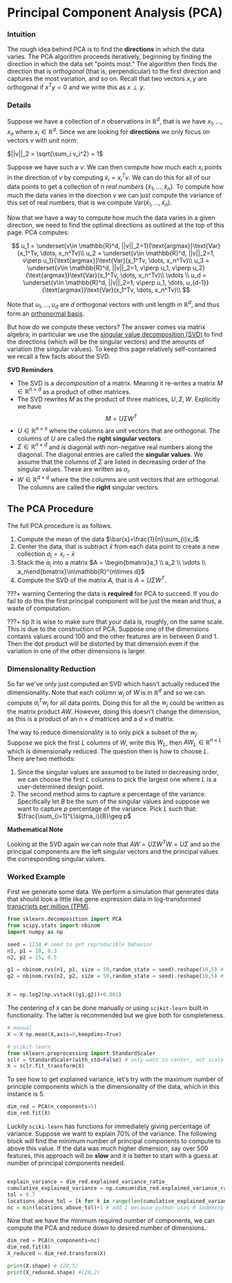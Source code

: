 # Principal Component Analysis (PCA)

### Intuition

The rough idea behind PCA is to find the **directions** in which the data varies. The PCA algorithm proceeds iteratively, beginning by finding the direction in which the data set "points most." The algorithm then finds the direction that is *orthogonal* (that is, perpendicular) to the first direction and captures the most variation, and so on. Recall that two vectors $x,y$ are orthogonal if $x^Ty=0$ and we write this as $x\perp y$.


### Details 

Suppose we have a collection of $n$ observations in $\mathbb{R}^d$, that is we have $x_1, \dots, x_n$ where $x_i\in \mathbb{R}^d$. Since we are looking for **directions** we only focus on vectors $v$ with unit norm: 

$||v||_2 = \sqrt{\sum_i v_i^2} = 1$

Suppose we have such a $v$. We can then compute how much each $x_i$ points in the direction of $v$ by computing $\tilde{x}_i=x_i^Tv$. We can do this for all of our data points to get a collection of $n$ *real numbers* $\{\tilde{x}_1, \dots, \tilde{x}_n\}$. To compute how much the data varies in the direction $v$ we can just compute the variance of this set of real numbers, that is we compute Var$(\tilde{x}_1, \dots, \tilde{x}_n)$. 

Now that we have a way to compute how much the data varies in a given direction, we need to find the optimal directions as outlined at the top of this page. PCA computes:


$$
u_1 = \underset{v\in \mathbb{R}^d, ||v||_2=1}{\text{argmax}}\text{Var}(x_1^Tv, \dots, x_n^Tv)\\
u_2 = \underset{v\in \mathbb{R}^d, ||v||_2=1, v\perp u_1}{\text{argmax}}\text{Var}(x_1^Tv, \dots, x_n^Tv)\\
u_3 = \underset{v\in \mathbb{R}^d, ||v||_2=1, v\perp u_1, v\perp u_2}{\text{argmax}}\text{Var}(x_1^Tv, \dots, x_n^Tv)\\
\vdots \\
u_d = \underset{v\in \mathbb{R}^d, ||v||_2=1, v\perp u_1, \dots, u_{d-1}}{\text{argmax}}\text{Var}(x_1^Tv, \dots, x_n^Tv)\\
$$



Note that $u_1, \dots, u_d$ are $d$ orthogonal vectors with unit length in $\mathbb{R}^d$, and thus form an [orthonormal basis](https://en.wikipedia.org/wiki/Orthonormal_basis). 

But how *do* we compute these vectors? The answer comes via matrix algebra, in particular we use the [singular value decomposition (SVD)](https://en.wikipedia.org/wiki/Singular_value_decomposition) to find the directions (which will be the singular vectors) and the amounts of variation (the singular values). To keep this page relatively self-contained we recall a few facts about the SVD.

**SVD Reminders**

- The SVD is a *decomposition* of a matrix. Meaning it re-writes a matrix $M\in\mathbb{R}^{n\times d}$ as a product of other matrices. 
- The SVD rewrites $M$ as the product of three matrices, $U, \Sigma, W$. Explicitly we have
$$
M=U\Sigma W^T
$$ 
- $U\in \mathbb{R}^{n \times n}$ where the columns are unit vectors that are orthogonal. The columns of $U$ are called the **right singular vectors**.
- $\Sigma\in \mathbb{R}^{n\times d}$ and is diagonal with non-negative real numbers along the diagonal. The diagonal entries are called the **singular values**. We assume that the columns of $\Sigma$ are listed in decreasing order of the singular values. These are written as $\sigma_i$. 
- $W\in \mathbb{R}^{d\times d}$ where the the columns are unit vectors that are orthogonal. The columns are called the **right** singular vectors. 

## The PCA Procedure

The full PCA procedure is as follows. 


1. Compute the mean of the data $\bar{x}=\frac{1}{n}\sum_{i}x_i$
2. Center the data, that is subtract $\bar{x}$ from each data point to create a new collection $a_i=x_i-\bar{x}$
3. Stack the $a_i$ into a matrix $A = \begin{bmatrix}a_1 \\ a_2 \\ \vdots \\ a_n\end{bmatrix}\in\mathbb{R}^{n\times d}$
4. Compute the SVD of the matrix $A$, that is $A=U\Sigma W^T$. 



???+ warning
	Centering the data is **required** for PCA to succeed. If you do fail to do this the first principal component will be just the mean and thus, a waste of computation. 

???+ tip
	It is wise to make sure that your data is, roughly, on the same scale. This is due to the construction of PCA. Suppose one of the dimensions contains values around 100 and the other features are in between 0 and 1. Then the dot product will be distorted by that dimension even if the variation in one of the other dimensions is larger. 

### Dimensionality Reduction

So far we've only just computed an SVD which hasn't actually reduced the dimensionality. Note that each column $w_j$ of $W$ is in $\mathbb{R}^d$ and so we can compute $a_i^Tw_j$ for all data points. Doing this for all the $w_j$ could be written as the matrix product $AW$. However, doing this doesn't change the dimension, as this is a product of an $n\times d$ matrices and a $d\times d$ matrix. 

The way to reduce dimensionality is to only pick a subset of the $w_j$. Suppose we pick the first $L$ columns of $W$, write this $W_L$, then $AW_L\in \mathbb{R}^{n\times L}$ which *is* dimensionally reduced.  The question then is how to choose $L$. There are two methods:

1. Since the singular values are assumed to be listed in decreasing order, we can choose the first $L$ columns to pick the largest one where $L$ is a user-determined design point. 
2. The second method aims to capture a percentage of the variance. Specifically let $B$ be the sum of the singular values and suppose we want to capture $p$ percentage of the variance. Pick $L$ such that: $\frac{\sum_{i=1}^L\sigma_i}{B}\geq p$


**Mathematical Note**

Looking at the SVD again we can note that $AW=U\Sigma W^TW = U\Sigma$ and so the principal components are the left singular vectors and the principal values the corresponding singular values. 

### Worked Example

First we generate some data. We perform a simulation that generates data that should look a little like gene expression data in log-transformed [transcripts per million (TPM)](https://www.rna-seqblog.com/rpkm-fpkm-and-tpm-clearly-explained/).

```python
from sklearn.decomposition import PCA
from scipy.stats import nbinom
import numpy as np

seed = 1234 # seed to get reproducible behavior
n1, p1 = 10, 0.3
n2, p2 = 15, 0.5

g1 = nbinom.rvs(n1, p1, size = 50,random_state = seed).reshape(10,5) # simulated expression for distribution 1
g2 = nbinom.rvs(n2, p2, size = 50,random_state = seed).reshape(10,5) # simulated expression for distribution 2


X = np.log2(np.vstack((g1,g2))+0.001)
```

The centering of `X` can be done manually or using `scikit-learn` built in functionality. The latter is recommended but we give both for completeness.
```python
# manual
X = X-np.mean(X,axis=0,keepdims=True)

# scikit-learn
from sklearn.preprocessing import StandardScaler
sclr = StandardScaler(with_std=False) # only want to center, not scale in this instance. 
X = sclr.fit_transform(X)
```

To see how to get explained variance, let's try with the maximum number of principle components which is the dimensionality of the data, which in this instance is 5. 
```python
dim_red = PCA(n_components=5)
dim_red.fit(X)
```

Luckily `sciki-learn` has functions for immediately giving percentage of variance. Suppose we want to explain 70% of the variance.  The following block will find the minimum number of principal components to compute to above this value. If the data was much higher dimension, say over 500 features, this approach will be **slow** and it is better to start with a guess at number of principal components needed. 

```python

explain_variance = dim_red.explained_variance_ratio_
cumulative_explained_variance = np.cumsum(dim_red.explained_variance_ratio_)
tol = 0.7
locations_above_tol = [k for k in range(len(cumulative_explained_variance)) if cumulative_explained_variance[k]>=tol]
nc = min(locations_above_tol)+1 # add 1 because python uses 0 indexing. 
```

Now that we have the minimum required number of components, we can compute the PCA and reduce down to desired number of dimensions.:
```python
dim_red = PCA(n_components=nc)
dim_red.fit(X)
X_reduced = dim_red.transform(X)

print(X.shape) # (20,5)
print(X_reduced.shape) #(20,2)
```
